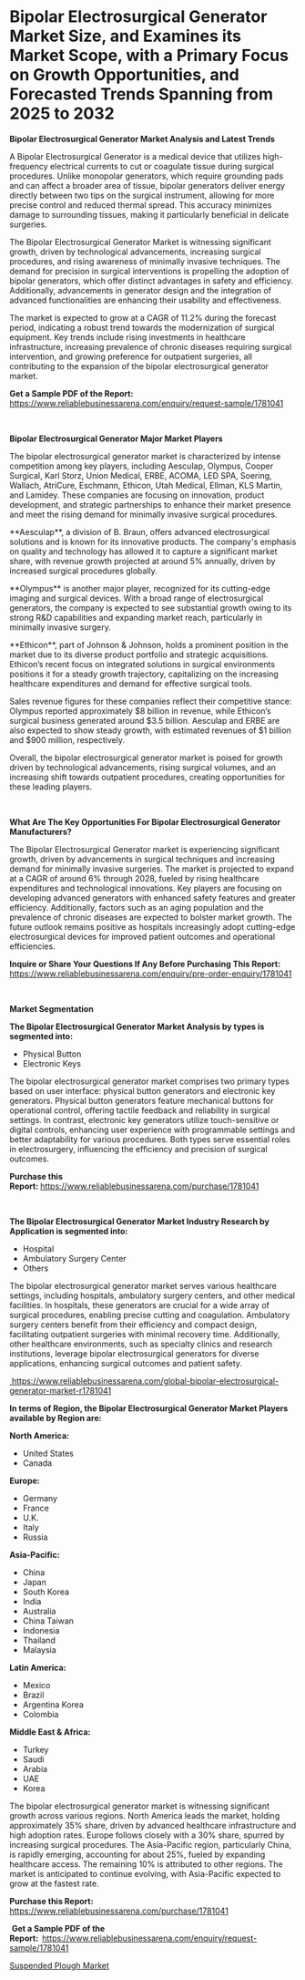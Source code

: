 <p><h1>Bipolar Electrosurgical Generator Market Size, and Examines its Market Scope, with a Primary Focus on Growth Opportunities, and Forecasted Trends Spanning from 2025 to 2032</h1></p><p><strong>Bipolar Electrosurgical Generator Market Analysis and Latest Trends</strong></p>
<p><p>A Bipolar Electrosurgical Generator is a medical device that utilizes high-frequency electrical currents to cut or coagulate tissue during surgical procedures. Unlike monopolar generators, which require grounding pads and can affect a broader area of tissue, bipolar generators deliver energy directly between two tips on the surgical instrument, allowing for more precise control and reduced thermal spread. This accuracy minimizes damage to surrounding tissues, making it particularly beneficial in delicate surgeries.</p><p>The Bipolar Electrosurgical Generator Market is witnessing significant growth, driven by technological advancements, increasing surgical procedures, and rising awareness of minimally invasive techniques. The demand for precision in surgical interventions is propelling the adoption of bipolar generators, which offer distinct advantages in safety and efficiency. Additionally, advancements in generator design and the integration of advanced functionalities are enhancing their usability and effectiveness.</p><p>The market is expected to grow at a CAGR of 11.2% during the forecast period, indicating a robust trend towards the modernization of surgical equipment. Key trends include rising investments in healthcare infrastructure, increasing prevalence of chronic diseases requiring surgical intervention, and growing preference for outpatient surgeries, all contributing to the expansion of the bipolar electrosurgical generator market.</p></p>
<p><strong>Get a Sample PDF of the Report:&nbsp;</strong> <a href="https://www.reliablebusinessarena.com/enquiry/request-sample/1781041?utm_campaign=3272&utm_medium=2&utm_source=Github&utm_content=ia&utm_term=25032025&utm_id=bipolar-electrosurgical-generator">https://www.reliablebusinessarena.com/enquiry/request-sample/1781041</a></p>
<p>&nbsp;</p>
<p><strong>Bipolar Electrosurgical Generator Major Market Players</strong></p>
<p><p>The bipolar electrosurgical generator market is characterized by intense competition among key players, including Aesculap, Olympus, Cooper Surgical, Karl Storz, Union Medical, ERBE, ACOMA, LED SPA, Soering, Wallach, AtriCure, Eschmann, Ethicon, Utah Medical, Ellman, KLS Martin, and Lamidey. These companies are focusing on innovation, product development, and strategic partnerships to enhance their market presence and meet the rising demand for minimally invasive surgical procedures.</p><p>**Aesculap**, a division of B. Braun, offers advanced electrosurgical solutions and is known for its innovative products. The company's emphasis on quality and technology has allowed it to capture a significant market share, with revenue growth projected at around 5% annually, driven by increased surgical procedures globally.</p><p>**Olympus** is another major player, recognized for its cutting-edge imaging and surgical devices. With a broad range of electrosurgical generators, the company is expected to see substantial growth owing to its strong R&D capabilities and expanding market reach, particularly in minimally invasive surgery.</p><p>**Ethicon**, part of Johnson & Johnson, holds a prominent position in the market due to its diverse product portfolio and strategic acquisitions. Ethicon’s recent focus on integrated solutions in surgical environments positions it for a steady growth trajectory, capitalizing on the increasing healthcare expenditures and demand for effective surgical tools.</p><p>Sales revenue figures for these companies reflect their competitive stance: Olympus reported approximately $8 billion in revenue, while Ethicon’s surgical business generated around $3.5 billion. Aesculap and ERBE are also expected to show steady growth, with estimated revenues of $1 billion and $900 million, respectively.</p><p>Overall, the bipolar electrosurgical generator market is poised for growth driven by technological advancements, rising surgical volumes, and an increasing shift towards outpatient procedures, creating opportunities for these leading players.</p></p>
<p>&nbsp;</p>
<p><strong>What Are The Key Opportunities For Bipolar Electrosurgical Generator Manufacturers?</strong></p>
<p><p>The Bipolar Electrosurgical Generator market is experiencing significant growth, driven by advancements in surgical techniques and increasing demand for minimally invasive surgeries. The market is projected to expand at a CAGR of around 6% through 2028, fueled by rising healthcare expenditures and technological innovations. Key players are focusing on developing advanced generators with enhanced safety features and greater efficiency. Additionally, factors such as an aging population and the prevalence of chronic diseases are expected to bolster market growth. The future outlook remains positive as hospitals increasingly adopt cutting-edge electrosurgical devices for improved patient outcomes and operational efficiencies.</p></p>
<p><strong>Inquire or Share Your Questions If Any Before Purchasing This Report:</strong> <a href="https://www.reliablebusinessarena.com/enquiry/pre-order-enquiry/1781041?utm_campaign=3272&utm_medium=2&utm_source=Github&utm_content=ia&utm_term=25032025&utm_id=bipolar-electrosurgical-generator">https://www.reliablebusinessarena.com/enquiry/pre-order-enquiry/1781041</a></p>
<p>&nbsp;</p>
<p><strong>Market Segmentation</strong></p>
<p><strong>The Bipolar Electrosurgical Generator Market Analysis by types is segmented into:</strong></p>
<p><ul><li>Physical Button</li><li>Electronic Keys</li></ul></p>
<p><p>The bipolar electrosurgical generator market comprises two primary types based on user interface: physical button generators and electronic key generators. Physical button generators feature mechanical buttons for operational control, offering tactile feedback and reliability in surgical settings. In contrast, electronic key generators utilize touch-sensitive or digital controls, enhancing user experience with programmable settings and better adaptability for various procedures. Both types serve essential roles in electrosurgery, influencing the efficiency and precision of surgical outcomes.</p></p>
<p><strong>Purchase this Report:&nbsp;</strong><a href="https://www.reliablebusinessarena.com/purchase/1781041?utm_campaign=3272&utm_medium=2&utm_source=Github&utm_content=ia&utm_term=25032025&utm_id=bipolar-electrosurgical-generator">https://www.reliablebusinessarena.com/purchase/1781041</a></p>
<p>&nbsp;</p>
<p><strong>The Bipolar Electrosurgical Generator Market Industry Research by Application is segmented into:</strong></p>
<p><ul><li>Hospital</li><li>Ambulatory Surgery Center</li><li>Others</li></ul></p>
<p><p>The bipolar electrosurgical generator market serves various healthcare settings, including hospitals, ambulatory surgery centers, and other medical facilities. In hospitals, these generators are crucial for a wide array of surgical procedures, enabling precise cutting and coagulation. Ambulatory surgery centers benefit from their efficiency and compact design, facilitating outpatient surgeries with minimal recovery time. Additionally, other healthcare environments, such as specialty clinics and research institutions, leverage bipolar electrosurgical generators for diverse applications, enhancing surgical outcomes and patient safety.</p></p>
<p><a href="https://www.reliablebusinessarena.com/global-bipolar-electrosurgical-generator-market-r1781041?utm_campaign=3272&utm_medium=2&utm_source=Github&utm_content=ia&utm_term=25032025&utm_id=bipolar-electrosurgical-generator">&nbsp;https://www.reliablebusinessarena.com/global-bipolar-electrosurgical-generator-market-r1781041</a></p>
<p><strong>In terms of Region, the Bipolar Electrosurgical Generator Market Players available by Region are:</strong></p>
<p>
    <p> <strong> North America: </strong>
        <ul>
            <li>United States</li>
            <li>Canada</li>
        </ul>
        </p> 
    <p> <strong> Europe: </strong>
        <ul>
            <li>Germany</li>
            <li>France</li>
            <li>U.K.</li>
            <li>Italy</li>
            <li>Russia</li>
        </ul>
        </p> 
    <p> <strong> Asia-Pacific: </strong>
        <ul>
            <li>China</li>
            <li>Japan</li>
            <li>South Korea</li>
            <li>India</li>
            <li>Australia</li>
            <li>China Taiwan</li>
            <li>Indonesia</li>
            <li>Thailand</li>
            <li>Malaysia</li>
        </ul>
        </p> 
    <p> <strong> Latin America: </strong>
        <ul>
            <li>Mexico</li>
            <li>Brazil</li>
            <li>Argentina Korea</li>
            <li>Colombia</li>
        </ul>
        </p> 
    <p> <strong> Middle East & Africa: </strong>
        <ul>
            <li>Turkey</li>
            <li>Saudi</li>
            <li>Arabia</li>
            <li>UAE</li>
            <li>Korea</li>
        </ul>
    </p>
    </p>
<p><p>The bipolar electrosurgical generator market is witnessing significant growth across various regions. North America leads the market, holding approximately 35% share, driven by advanced healthcare infrastructure and high adoption rates. Europe follows closely with a 30% share, spurred by increasing surgical procedures. The Asia-Pacific region, particularly China, is rapidly emerging, accounting for about 25%, fueled by expanding healthcare access. The remaining 10% is attributed to other regions. The market is anticipated to continue evolving, with Asia-Pacific expected to grow at the fastest rate.</p></p>
<p><strong>Purchase this Report: </strong><a href="https://www.reliablebusinessarena.com/purchase/1781041?utm_campaign=3272&utm_medium=2&utm_source=Github&utm_content=ia&utm_term=25032025&utm_id=bipolar-electrosurgical-generator">https://www.reliablebusinessarena.com/purchase/1781041</a></p>
<p>&nbsp;<strong>Get a Sample PDF of the Report:&nbsp;&nbsp;</strong><a href="https://www.reliablebusinessarena.com/enquiry/request-sample/1781041?utm_campaign=3272&utm_medium=2&utm_source=Github&utm_content=ia&utm_term=25032025&utm_id=bipolar-electrosurgical-generator">https://www.reliablebusinessarena.com/enquiry/request-sample/1781041</a></p>
<p><strong></strong></p>
<p><p><a href="https://github.com/bedelibekwe58/Market-Research-Report-List-1/blob/main/suspended-plough-market.md?utm_campaign=3272&utm_medium=2&utm_source=Github&utm_content=ia&utm_term=25032025&utm_id=bipolar-electrosurgical-generator">Suspended Plough Market</a></p></p>